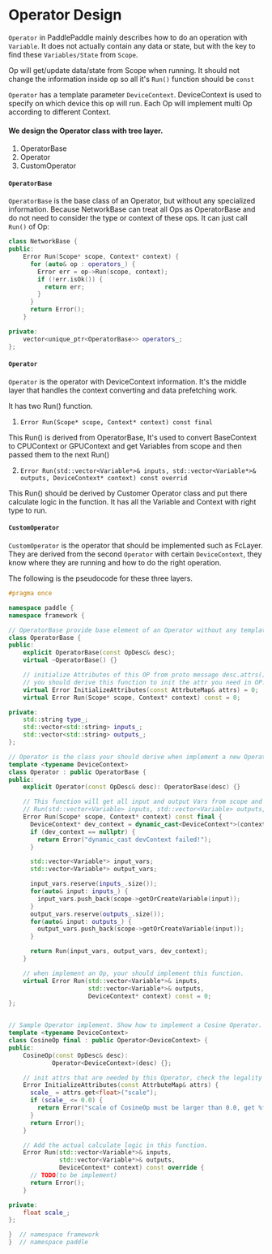 # Operator Design

`Operator` in PaddlePaddle mainly describes how to do an operation with `Variable`. It does not actually contain any data or state, but with the key to find these `Variables/State` from `Scope`.

Op will get/update data/state from Scope when running. It should not change the information inside op so all it's `Run()` function should be `const`

`Operator` has a template parameter `DeviceContext`. DeviceContext is used to specify on which device this op will run. Each Op will implement multi Op according to different Context.

#### We design the Operator class with tree layer.

1. OperatorBase
1. Operator
1. CustomOperator


#### `OperatorBase`

`OperatorBase` is the base class of an Operator, but without any specialized information. Because NetworkBase can treat all Ops as OperatorBase and do not need to consider the type or context of these ops. It can just call `Run()` of Op:

```cpp
class NetworkBase {
public:
    Error Run(Scope* scope, Context* context) {
      for (auto& op : operators_) {
        Error err = op->Run(scope, context);
        if (!err.isOk()) {
          return err;
        }
      }
      return Error();
    }

private:
    vector<unique_ptr<OperatorBase>> operators_;
};
```

#### `Operator`

`Operator` is the operator with DeviceContext information. It's the middle layer that handles the context converting and data prefetching work.

It has two Run() function.

1. `Error Run(Scope* scope, Context* context) const final`

This Run() is derived from OperatorBase, It's used to convert BaseContext to CPUContext or GPUContext and get Variables from scope and then passed them to the next Run()

2. `Error Run(std::vector<Variable*>& inputs, std::vector<Variable*>& outputs, DeviceContext* context) const overrid`

This Run() should be derived by Customer Operator class and put there calculate logic in the function. It has all the Variable and Context with right type to run.

#### `CustomOperator`

`CustomOperator` is the operator that should be implemented such as FcLayer. They are derived from the second `Operator` with certain `DeviceContext`, they know where they are running and how to do the right operation.


The following is the pseudocode for these three layers.


```cpp
#pragma once

namespace paddle {
namespace framework {

// OperatorBase provide base element of an Operator without any template.
class OperatorBase {
public:
    explicit OperatorBase(const OpDesc& desc);
    virtual ~OperatorBase() {}

    // initialize Attributes of this OP from proto message desc.attrs()
    // you should derive this function to init the attr you need in OP.
    virtual Error InitializeAttributes(const AttrbuteMap& attrs) = 0;
    virtual Error Run(Scope* scope, Context* context) const = 0;

private:
    std::string type_;
    std::vector<std::string> inputs_;
    std::vector<std::string> outputs_;
};

// Operator is the class your should derive when implement a new Operator.
template <typename DeviceContext>
class Operator : public OperatorBase {
public:
    explicit Operator(const OpDesc& desc): OperatorBase(desc) {}

    // This function will get all input and output Vars from scope and ten call
    // Run(std::vector<Variable> inputs, std::vector<Variable> outputs, T* context)
    Error Run(Scope* scope, Context* context) const final {
      DeviceContext* dev_context = dynamic_cast<DeviceContext*>(context);
      if (dev_context == nullptr) {
        return Error("dynamic_cast devContext failed!");
      }

      std::vector<Variable*> input_vars;
      std::vector<Variable*> output_vars;

      input_vars.reserve(inputs_.size());
      for(auto& input: inputs_) {
        input_vars.push_back(scope->getOrCreateVariable(input));
      }
      output_vars.reserve(outputs_.size());
      for(auto& input: outputs_) {
        output_vars.push_back(scope->getOrCreateVariable(input));
      }

      return Run(input_vars, output_vars, dev_context);
    }

    // when implement an Op, your should implement this function.
    virtual Error Run(std::vector<Variable*>& inputs,
                      std::vector<Variable*>& outputs,
                      DeviceContext* context) const = 0;
};


// Sample Operator implement. Show how to implement a Cosine Operator.
template <typename DeviceContext>
class CosineOp final : public Operator<DeviceContext> {
public:
    CosineOp(const OpDesc& desc):
            Operator<DeviceContext>(desc) {};

    // init attrs that are needed by this Operator, check the legality here.
    Error InitializeAttributes(const AttrbuteMap& attrs) {
      scale_ = attrs.get<float>("scale");
      if (scale_ <= 0.0) {
        return Error("scale of CosineOp must be larger than 0.0, get %f", scale_);
      }
      return Error();
    }

    // Add the actual calculate logic in this function.
    Error Run(std::vector<Variable*>& inputs,
              std::vector<Variable*>& outputs,
              DeviceContext* context) const override {
      // TODO(to be implement)
      return Error();
    }

private:
    float scale_;
};

}  // namespace framework
}  // namespace paddle
```
